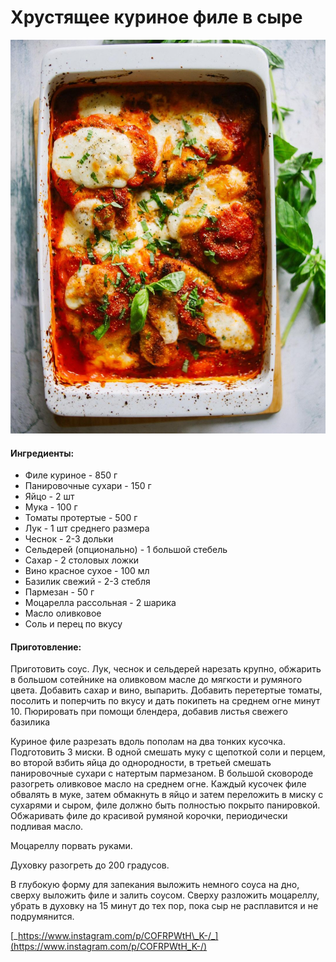 ﻿---
image: ../pics/178387039_1116898635472798_3834828181319297055_n%20%285%29.jpg
---
# Хрустящее куриное филе в сыре

![](../pics/178387039_1116898635472798_3834828181319297055_n%20%285%29.jpg)

#### Ингредиенты:

* Филе куриное - 850 г 
* Панировочные сухари - 150 г 
* Яйцо - 2 шт 
* Мука - 100 г 
* Томаты протертые - 500 г 
* Лук - 1 шт среднего размера 
* Чеснок - 2-3 дольки 
* Сельдерей \(опционально\) - 1 большой стебель 
* Сахар - 2 столовых ложки 
* Вино красное сухое - 100 мл
* Базилик свежий - 2-3 стебля 
* Пармезан - 50 г 
* Моцарелла рассольная - 2 шарика 
* Масло оливковое
* Соль и перец по вкусу

#### Приготовление:

Приготовить соус. Лук, чеснок и сельдерей нарезать крупно, обжарить в большом сотейнике на оливковом масле до мягкости и румяного цвета. Добавить сахар и вино, выпарить. Добавить перетертые томаты, посолить и поперчить по вкусу и дать покипеть на среднем огне минут 10. Пюрировать при помощи блендера, добавив листья свежего базилика 

Куриное филе разрезать вдоль пополам на два тонких кусочка. Подготовить 3 миски. В одной смешать муку с щепоткой соли и перцем, во второй взбить яйца до однородности, в третьей смешать панировочные сухари с натертым пармезаном. В большой сковороде разогреть оливковое масло на среднем огне. Каждый кусочек филе обвалять в муке, затем обмакнуть в яйцо и затем переложить в миску с сухарями и сыром, филе должно быть полностью покрыто панировкой. Обжаривать филе до красивой румяной корочки, периодически подливая масло. 

Моцареллу порвать руками. 

Духовку разогреть до 200 градусов. 

В глубокую форму для запекания выложить немного соуса на дно, сверху выложить филе и залить соусом. Сверху разложить моцареллу, убрать в духовку на 15 минут до тех пор, пока сыр не расплавится и не подрумянится. 

[_https://www.instagram.com/p/COFRPWtH\_K-/_](https://www.instagram.com/p/COFRPWtH_K-/)

